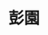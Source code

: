 ---
title: "彭園"
description: "彭園"
layout: shop
keywords:
  - 美食競賽
  - 台灣美食
  - 美食精選
datePublished: "2025-06-30"
dateModified: "2025-07-02"
city: "台北市"
district: "中山區"
address: "台北市中山區林森北路380號2F"
phone: "0225519157"
geo: "25.058392070937916, 121.52540054932882"
google_map: "https://maps.app.goo.gl/ALFGjEpnxhH3mtKf7"
footinder: "https://footinder.com.tw/%E5%8F%B0%E5%8C%97%E5%B8%82%E4%B8%AD%E5%B1%B1%E5%8D%80/31250/"
official: "https://www.pengyuan.com.tw/"
award:
  - name: "500盤"
    year: "2024"
    entries:
      - dishes:
          - "譚府黃金酸菜魚"

---